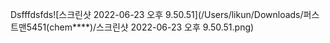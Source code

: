 Dsfffdsfds![스크린샷 2022-06-23 오후 9.50.51](/Users/likun/Downloads/퍼스트맨5451(chem****)/스크린샷 2022-06-23 오후 9.50.51.png)